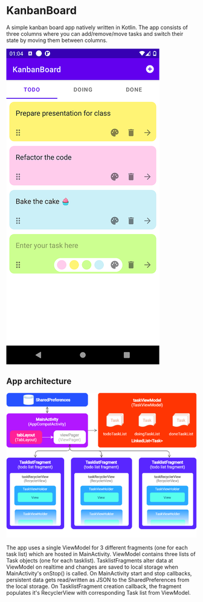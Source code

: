 # KanbanBoard
A simple kanban board app natively written in Kotlin. The app consists of three columns where you can add/remove/move tasks and switch their state by moving them between columns.

![screenshot](screenshot.png)


## App architecture

![architecture](arch.png)

The app uses a single ViewModel for 3 different fragments (one for each task list) which are hosted in MainActivity. ViewModel contains three lists of Task objects (one for each tasklist). TasklistFragments alter data at ViewModel on realtime and changes are saved to local storage when MainActivity's onStop() is called. On MainActivity start and stop callbacks, persistent data gets read/written as JSON to the SharedPreferences from the local storage. On TasklistFragment creation callback, the fragment populates it's RecyclerView with corresponding Task list from ViewModel. 

